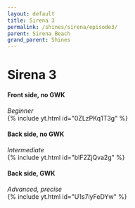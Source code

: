 ```yaml
---
layout: default 
title: Sirena 3
permalink: /shines/sirena/episode3/
parent: Sirena Beach
grand_parent: Shines
---
```

# **Sirena 3**
#### Front side, no GWK  
*Beginner*  
{% include yt.html id="0ZLzPKq1T3g" %}  
#### Back side, no GWK  
*Intermediate*  
{% include yt.html id="blF2ZjQva2g" %}  
#### Back side, GWK  
*Advanced, precise*  
{% include yt.html id="U1s7iyFeDYw" %}  
